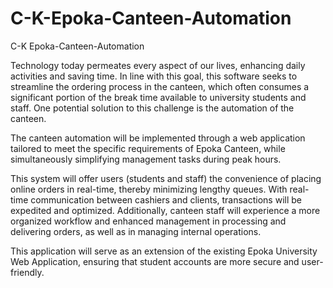 # C-K-Epoka-Canteen-Automation
C-K Epoka-Canteen-Automation

Technology today permeates every aspect of our lives, enhancing daily activities and saving time. In line with this goal, this software seeks to streamline the ordering process in the canteen, which often consumes a significant portion of the break time available to university students and staff. One potential solution to this challenge is the automation of the canteen.

The canteen automation will be implemented through a web application tailored to meet the specific requirements of Epoka Canteen, while simultaneously simplifying management tasks during peak hours.

This system will offer users (students and staff) the convenience of placing online orders in real-time, thereby minimizing lengthy queues. With real-time communication between cashiers and clients, transactions will be expedited and optimized. Additionally, canteen staff will experience a more organized workflow and enhanced management in processing and delivering orders, as well as in managing internal operations.

This application will serve as an extension of the existing Epoka University Web Application, ensuring that student accounts are more secure and user-friendly.

